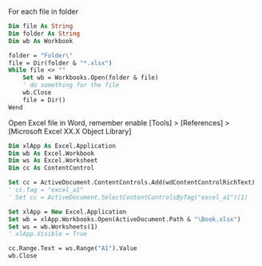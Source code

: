 For each file in folder
```vb
Dim file As String
Dim folder As String
Dim wb As Workbook

folder = "Folder\"
file = Dir(folder & "*.xlsx")
While file <> ""
    Set wb = Workbooks.Open(folder & file)
    ' do something for the file
    wb.Close
    file = Dir()
Wend
```

Open Excel file in Word, remember enable [Tools] > [References] > [Microsoft Excel XX.X Object Library]
```vb
Dim xlApp As Excel.Application
Dim wb As Excel.Workbook
Dim ws As Excel.Worksheet
Dim cc As ContentControl

Set cc = ActiveDocument.ContentControls.Add(wdContentControlRichText)
' cc.Tag = "excel_a1"
' Set cc = ActiveDocument.SelectContentControlsByTag("excel_a1")(1)

Set xlApp = New Excel.Application
Set wb = xlApp.Workbooks.Open(ActiveDocument.Path & "\Book.xlsx")
Set ws = wb.Worksheets(1)
' xlApp.Visible = True

cc.Range.Text = ws.Range("A1").Value
wb.Close
```
